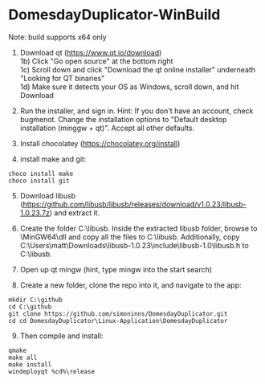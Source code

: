 # DomesdayDuplicator-WinBuild

Note: build supports x64 only

1) Download qt (https://www.qt.io/download)  
1b) Click "Go open source" at the bottom right  
1c) Scroll down and click "Download the qt online installer" underneath "Looking for QT binaries"  
1d) Make sure it detects your OS as Windows, scroll down, and hit Download  

2) Run the installer, and sign in.  Hint: If you don't have an account, check bugmenot.  Change the installation options to "Default desktop installation (minggw + qt)".  Accept all other defaults.

3) Install chocolatey (https://chocolatey.org/install)

4) install make and git:
```
choco install make
choco install git
```

5) Download libusb (https://github.com/libusb/libusb/releases/download/v1.0.23/libusb-1.0.23.7z) and extract it.

6) Create the folder C:\libusb.  Inside the extracted libusb folder, browse to \MinGW64\dll and copy all the files to C:\libusb.  Additionally, copy C:\Users\matt\Downloads\libusb-1.0.23\include\libusb-1.0\libusb.h to C:\libusb.

7) Open up qt mingw (hint, type mingw into the start search)

8) Create a new folder, clone the repo into it, and navigate to the app:

```
mkdir C:\github
cd C:\github
git clone https://github.com/simoninns/DomesdayDuplicator.git
cd cd DomesdayDuplicator\Linux-Application\DomesdayDuplicator
```

9) Then compile and install:

```
qmake
make all
make install
windeployqt %cd%\release
```
